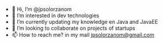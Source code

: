 - 👋 Hi, I’m @jpsolorzanom
- 👀 I’m interested in dev technologies
- 🌱 I’m currently updating my knowledge en Java and JavaEE
- 💞️ I’m looking to collaborate on projects of startups
- 📫 How to reach me? in my mail jpsolorzanom@gmail.com

<!---
jpsolorzanom/jpsolorzanom is a ✨ special ✨ repository because its `README.md` (this file) appears on your GitHub profile.
You can click the Preview link to take a look at your changes.
--->
